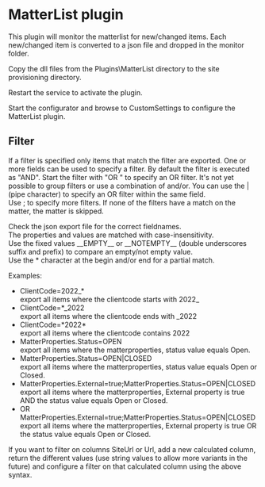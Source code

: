 # MatterList plugin

This plugin will monitor the matterlist for new/changed items. Each new/changed item is converted to a json file and dropped in the monitor folder.

Copy the dll files from the Plugins\MatterList directory to the site provisioning directory.  

Restart the service to activate the plugin.

Start the configurator and browse to CustomSettings to configure the MatterList plugin.

## Filter

If a filter is specified only items that match the filter are exported. One or more fields can be used to specify a filter. By default the filter is executed as "AND". Start the filter with "OR " to specify an OR filter. It's not yet possible to group filters or use a combination of and/or. You can use the | (pipe character) to specify an OR filter within the same field.\
Use ; to specify more filters. If none of the filters have a match on the matter, the matter is skipped.

Check the json export file for the correct fieldnames.\
The properties and values are matched with case-insensitivity.\
Use the fixed values \_\_EMPTY\_\_ or \_\_NOTEMPTY\_\_ (double underscores suffix and prefix) to compare an empty/not empty value.\
Use the \* character at the begin and/or end for a partial match.

Examples:

- ClientCode=2022_*\
export all items where the clientcode starts with 2022_
- ClientCode=*_2022\
export all items where the clientcode ends with _2022
- ClientCode=\*2022\*\
export all items where the clientcode contains 2022
- MatterProperties.Status=OPEN\
export all items where the matterproperties, status value equals Open.
- MatterProperties.Status=OPEN|CLOSED\
export all items where the matterproperties, status value equals Open or Closed.
- MatterProperties.External=true;MatterProperties.Status=OPEN|CLOSED\
export all items where the matterproperties, External property is true AND the status value equals Open or Closed.
- OR MatterProperties.External=true;MatterProperties.Status=OPEN|CLOSED\
export all items where the matterproperties, External property is true OR the status value equals Open or Closed.

If you want to filter on columns SiteUrl or Url, add a new calculated column, return the different values (use string values to allow more variants in the future) and configure a filter on that calculated column using the above syntax.
